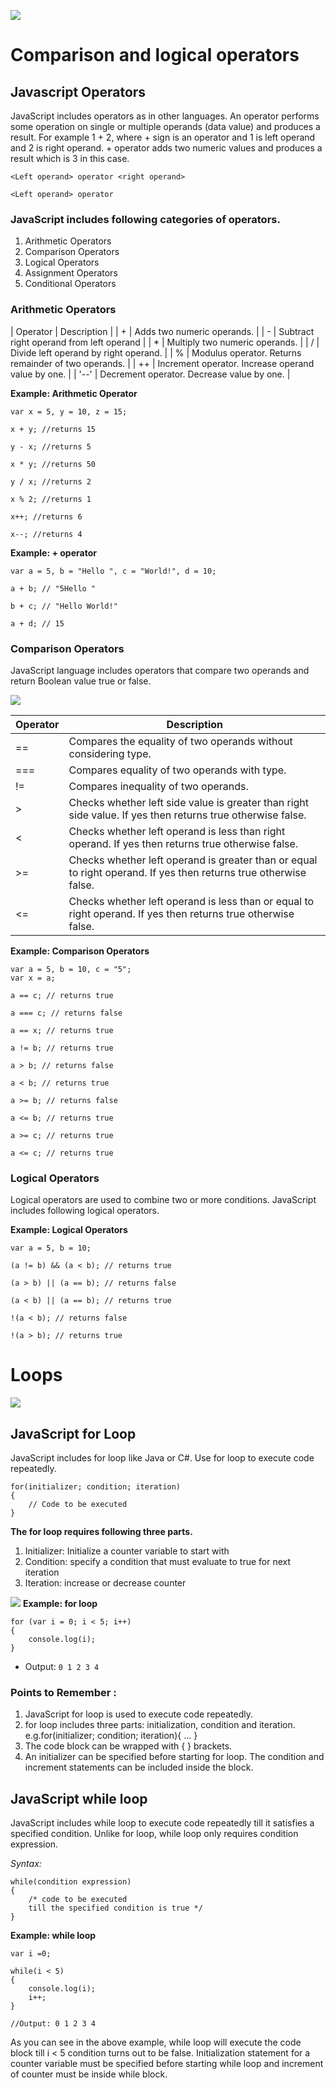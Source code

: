![](https://simplesnippets.tech/wp-content/uploads/2018/10/operators-in-javascript-featured-image-1280x720.jpg)
# Comparison and logical operators

## Javascript Operators
JavaScript includes operators as in other languages. An operator performs some operation on single or multiple operands (data value) and produces a result. For example 1 + 2, where + sign is an operator and 1 is left operand and 2 is right operand. + operator adds two numeric values and produces a result which is 3 in this case.

```
<Left operand> operator <right operand>

<Left operand> operator
```

### JavaScript includes following categories of operators.
1. Arithmetic Operators
1. Comparison Operators
1. Logical Operators
1. Assignment Operators
1. Conditional Operators


### Arithmetic Operators

| Operator	    | Description                                           | 
| +	            | Adds two numeric operands.                            |
| -	            | Subtract right operand from left operand              |
| *	            | Multiply two numeric operands.                        |
| /	            | Divide left operand by right operand.                 |
| %	            | Modulus operator. Returns remainder of two operands.  |
| ++	        | Increment operator. Increase operand value by one.    |
| '--'	        | Decrement operator. Decrease value by one.            |


__Example: Arithmetic Operator__
```
var x = 5, y = 10, z = 15;

x + y; //returns 15

y - x; //returns 5

x * y; //returns 50

y / x; //returns 2

x % 2; //returns 1

x++; //returns 6

x--; //returns 4
```

__Example: + operator__
```
var a = 5, b = "Hello ", c = "World!", d = 10;

a + b; // "5Hello "

b + c; // "Hello World!"

a + d; // 15
```


### Comparison Operators

JavaScript language includes operators that compare two operands and return Boolean value true or false.

![](https://res.cloudinary.com/practicaldev/image/fetch/s--iAbnVv87--/c_imagga_scale,f_auto,fl_progressive,h_900,q_auto,w_1600/https://cl.ly/7d9cf8370380/Image%25202018-11-15%2520at%25209.59.47%2520AM.png)

| Operator	    | Description                                                                                                       | 
| ------------- | ----------------------------------------------------------------------------------------------------------------- |
| ==	        | Compares the equality of two operands without considering type.                                                   |
| ===           | Compares equality of two operands with type.                                                                      |
| !=            | Compares inequality of two operands.                                                                              |
| >             | Checks whether left side value is greater than right side value. If yes then returns true otherwise false.        |
| <	            | Checks whether left operand is less than right operand. If yes then returns true otherwise false.                 |
| >=	        | Checks whether left operand is greater than or equal to right operand. If yes then returns true otherwise false.  |
| <=	        | Checks whether left operand is less than or equal to right operand. If yes then returns true otherwise false.     |


__Example: Comparison Operators__
```
var a = 5, b = 10, c = "5";
var x = a;

a == c; // returns true

a === c; // returns false

a == x; // returns true

a != b; // returns true

a > b; // returns false

a < b; // returns true

a >= b; // returns false

a <= b; // returns true

a >= c; // returns true

a <= c; // returns true
```


### Logical Operators

Logical operators are used to combine two or more conditions. JavaScript includes following logical operators.

__Example: Logical Operators__
```
var a = 5, b = 10;

(a != b) && (a < b); // returns true

(a > b) || (a == b); // returns false

(a < b) || (a == b); // returns true

!(a < b); // returns false

!(a > b); // returns true
```



# Loops

![](https://data-flair.training/blogs/wp-content/uploads/sites/2/2019/07/JavaScript-Loops-1280x720.jpg)

## JavaScript for Loop

JavaScript includes for loop like Java or C#. Use for loop to execute code repeatedly.

```
for(initializer; condition; iteration)
{
    // Code to be executed
}
```

__The for loop requires following three parts.__
1. Initializer: Initialize a counter variable to start with
1. Condition: specify a condition that must evaluate to true for next iteration
1. Iteration: increase or decrease counter

![](https://media.geeksforgeeks.org/wp-content/uploads/Loop1.png)
__Example: for loop__
```
for (var i = 0; i < 5; i++)
{
    console.log(i);
}
```

- Output:
` 0 1 2 3 4 `

### Points to Remember :
1. JavaScript for loop is used to execute code repeatedly.
1. for loop includes three parts: initialization, condition and iteration. e.g.for(initializer; condition; iteration){ ... }
1. The code block can be wrapped with { } brackets.
1. An initializer can be specified before starting for loop. The condition and increment statements can be included inside the block.


## JavaScript while loop
JavaScript includes while loop to execute code repeatedly till it satisfies a specified condition. Unlike for loop, while loop only requires condition expression.

_Syntax:_
```
while(condition expression)
{
    /* code to be executed 
    till the specified condition is true */
}
```

__Example: while loop__

```
var i =0;

while(i < 5)
{
    console.log(i);
    i++;
}

//Output: 0 1 2 3 4

```

As you can see in the above example, while loop will execute the code block till i < 5 condition turns out to be false. Initialization statement for a counter variable must be specified before starting while loop and increment of counter must be inside while block.


